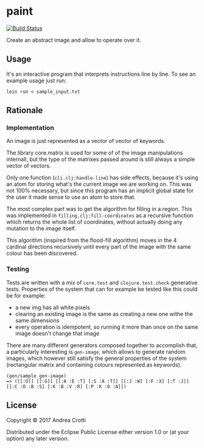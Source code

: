 # paint

[![Build Status](https://travis-ci.org/AndreaCrotti/paint.svg?branch=master)](https://travis-ci.org/AndreaCrotti/paint)

Create an abstract image and allow to operate over it.

## Usage

It's an interactive program that interprets instructions line by line.
To see an example usage just run:

    lein run < sample_input.txt
    
## Rationale

### Implementation

An image is just represented as a vector of vector of keywords.

The library core.matrix is used for some of of the image manipulations internall, but the type
of the matrixes passed around is still always a simple vector of vectors.

Only one function (`cli.clj:handle-line`) has side effects, because it's using an atom for storing
what's the current image we are working on.
This was not 100% necessary, but since this program has an implicit global state for the user it
made sense to use an atom to store that.

The most complex part was to get the algorithm for filling in a region.
This was implemented in `filling.clj:fill-coordinates` as a recursive function which returns
the whole list of coordinates, without actually doing any mutation to the image itself.

This algorithm (inspired from the flood-fill algorithm) moves in the 4 cardinal directions recursively
until every part of the image with the same colour has been discovered.

### Testing

Tests are written with a mix of `core.test` and `clojure.test.check` generative tests.
Properties of the system that can for example be tested like this could be for example:

- a new img has all white pixels
- clearing an existing image is the same as creating a new one withe the same dimensions
- every operation is idempotent, so running it more than once on the same image doesn't change that image

There are many different generators composed together to accomplish that, a particularly interesting is
`gen-image`, which allows to generate random images, which however still satisfy the general properties of the
system (rectangular matrix and containing colours represented as keywords).

    (gen/sample gen-image)
    => ([[:O]] [[:G]] [[:A :E :T] [:S :A :T]] [[:J :W] [:F :X] [:T :J]] [[:C :O :B :S] [:K :B :V :R] [:P :K :O :A]])

## License

Copyright © 2017 Andrea Crotti

Distributed under the Eclipse Public License either version 1.0 or (at
your option) any later version.
